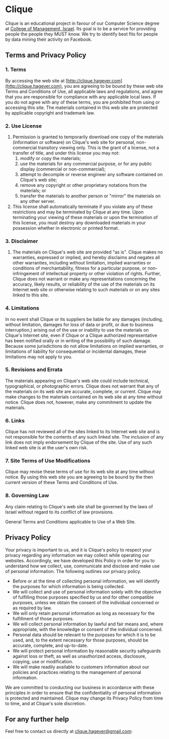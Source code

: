 # Clique

Clique is an educational project in favour of our Computer Science degree at [College of Management, Israel](http://colman.ac.il).
Its goal is to be a service for providing people the people they MUST know. We try to identify best fits for people by data mining their activity on Facebook.

## Terms and Privacy Policy

### 1\. Terms

By accessing the web site at [http://clique.hagever.com](http://clique.hagever.com), you are agreeing to be bound by these web site Terms and Conditions of Use, all applicable laws and regulations, and agree that you are responsible for compliance with any applicable local laws. If you do not agree with any of these terms, you are prohibited from using or accessing this site. The materials contained in this web site are protected by applicable copyright and trademark law.

### 2\. Use License

1.  Permission is granted to temporarily download one copy of the materials (information or software) on Clique's web site for personal, non-commercial transitory viewing only. This is the grant of a license, not a transfer of title, and under this license you may not:
    1.  modify or copy the materials;
    2.  use the materials for any commercial purpose, or for any public display (commercial or non-commercial);
    3.  attempt to decompile or reverse engineer any software contained on Clique's web site;
    4.  remove any copyright or other proprietary notations from the materials; or
    5.  transfer the materials to another person or "mirror" the materials on any other server.
2.  This license shall automatically terminate if you violate any of these restrictions and may be terminated by Clique at any time. Upon terminating your viewing of these materials or upon the termination of this license, you must destroy any downloaded materials in your possession whether in electronic or printed format.

### 3\. Disclaimer

1.  The materials on Clique's web site are provided "as is". Clique makes no warranties, expressed or implied, and hereby disclaims and negates all other warranties, including without limitation, implied warranties or conditions of merchantability, fitness for a particular purpose, or non-infringement of intellectual property or other violation of rights. Further, Clique does not warrant or make any representations concerning the accuracy, likely results, or reliability of the use of the materials on its Internet web site or otherwise relating to such materials or on any sites linked to this site.

### 4\. Limitations

In no event shall Clique or its suppliers be liable for any damages (including, without limitation, damages for loss of data or profit, or due to business interruption,) arising out of the use or inability to use the materials on Clique's Internet site, even if Clique or a Clique authorized representative has been notified orally or in writing of the possibility of such damage. Because some jurisdictions do not allow limitations on implied warranties, or limitations of liability for consequential or incidental damages, these limitations may not apply to you.

### 5\. Revisions and Errata

The materials appearing on Clique's web site could include technical, typographical, or photographic errors. Clique does not warrant that any of the materials on its web site are accurate, complete, or current. Clique may make changes to the materials contained on its web site at any time without notice. Clique does not, however, make any commitment to update the materials.

### 6\. Links

Clique has not reviewed all of the sites linked to its Internet web site and is not responsible for the contents of any such linked site. The inclusion of any link does not imply endorsement by Clique of the site. Use of any such linked web site is at the user's own risk.

### 7\. Site Terms of Use Modifications

Clique may revise these terms of use for its web site at any time without notice. By using this web site you are agreeing to be bound by the then current version of these Terms and Conditions of Use.

### 8\. Governing Law

Any claim relating to Clique's web site shall be governed by the laws of Israel without regard to its conflict of law provisions.

General Terms and Conditions applicable to Use of a Web Site.

## Privacy Policy

Your privacy is important to us, and it is Clique's policy to respect your privacy regarding any information we may collect while operating our websites. Accordingly, we have developed this Policy in order for you to understand how we collect, use, communicate and disclose and make use of personal information. The following outlines our privacy policy.

*   Before or at the time of collecting personal information, we will identify the purposes for which information is being collected.
*   We will collect and use of personal information solely with the objective of fulfilling those purposes specified by us and for other compatible purposes, unless we obtain the consent of the individual concerned or as required by law.
*   We will only retain personal information as long as necessary for the fulfillment of those purposes.
*   We will collect personal information by lawful and fair means and, where appropriate, with the knowledge or consent of the individual concerned.
*   Personal data should be relevant to the purposes for which it is to be used, and, to the extent necessary for those purposes, should be accurate, complete, and up-to-date.
*   We will protect personal information by reasonable security safeguards against loss or theft, as well as unauthorized access, disclosure, copying, use or modification.
*   We will make readily available to customers information about our policies and practices relating to the management of personal information.

We are committed to conducting our business in accordance with these principles in order to ensure that the confidentiality of personal information is protected and maintained. Clique may change its Privacy Policy from time to time, and at Clique's sole discretion.

## For any further help
Feel free to contact us directly at [clique.hagever@gmail.com](mailto:clique.hagever@gmail.com):
